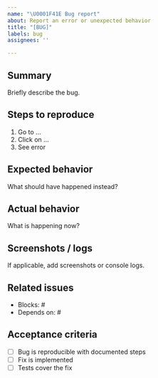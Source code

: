 ```yaml
---
name: "\U0001F41E Bug report"
about: Report an error or unexpected behavior
title: "[BUG]"
labels: bug
assignees: ''

---
```


## Summary
Briefly describe the bug.

## Steps to reproduce
1. Go to ...
2. Click on ...
3. See error

## Expected behavior
What should have happened instead?

## Actual behavior
What is happening now?

## Screenshots / logs
If applicable, add screenshots or console logs.

## Related issues
- Blocks: #
- Depends on: #

## Acceptance criteria
- [ ] Bug is reproducible with documented steps
- [ ] Fix is implemented
- [ ] Tests cover the fix
